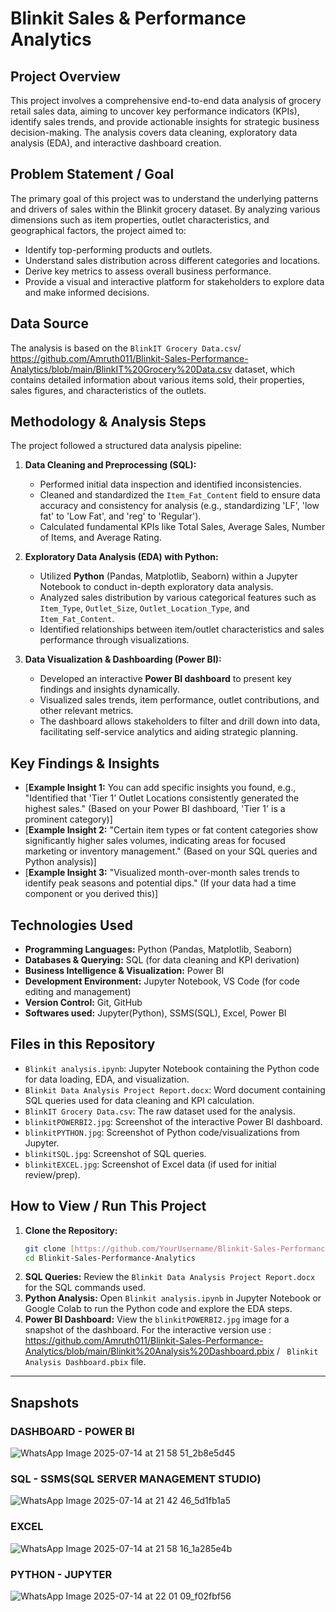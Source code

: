 # Blinkit Sales & Performance Analytics

## Project Overview
This project involves a comprehensive end-to-end data analysis of grocery retail sales data, aiming to uncover key performance indicators (KPIs), identify sales trends, and provide actionable insights for strategic business decision-making. The analysis covers data cleaning, exploratory data analysis (EDA), and interactive dashboard creation.

## Problem Statement / Goal
The primary goal of this project was to understand the underlying patterns and drivers of sales within the Blinkit grocery dataset. By analyzing various dimensions such as item properties, outlet characteristics, and geographical factors, the project aimed to:
* Identify top-performing products and outlets.
* Understand sales distribution across different categories and locations.
* Derive key metrics to assess overall business performance.
* Provide a visual and interactive platform for stakeholders to explore data and make informed decisions.

## Data Source
The analysis is based on the `BlinkIT Grocery Data.csv`/ https://github.com/Amruth011/Blinkit-Sales-Performance-Analytics/blob/main/BlinkIT%20Grocery%20Data.csv dataset, which contains detailed information about various items sold, their properties, sales figures, and characteristics of the outlets.

## Methodology & Analysis Steps

The project followed a structured data analysis pipeline:

1.  **Data Cleaning and Preprocessing (SQL):**
    * Performed initial data inspection and identified inconsistencies.
    * Cleaned and standardized the `Item_Fat_Content` field to ensure data accuracy and consistency for analysis (e.g., standardizing 'LF', 'low fat' to 'Low Fat', and 'reg' to 'Regular').
    * Calculated fundamental KPIs like Total Sales, Average Sales, Number of Items, and Average Rating.

2.  **Exploratory Data Analysis (EDA) with Python:**
    * Utilized **Python** (Pandas, Matplotlib, Seaborn) within a Jupyter Notebook to conduct in-depth exploratory data analysis.
    * Analyzed sales distribution by various categorical features such as `Item_Type`, `Outlet_Size`, `Outlet_Location_Type`, and `Item_Fat_Content`.
    * Identified relationships between item/outlet characteristics and sales performance through visualizations.

3.  **Data Visualization & Dashboarding (Power BI):**
    * Developed an interactive **Power BI dashboard** to present key findings and insights dynamically.
    * Visualized sales trends, item performance, outlet contributions, and other relevant metrics.
    * The dashboard allows stakeholders to filter and drill down into data, facilitating self-service analytics and aiding strategic planning.

## Key Findings & Insights
* [**Example Insight 1:** You can add specific insights you found, e.g., "Identified that 'Tier 1' Outlet Locations consistently generated the highest sales." (Based on your Power BI dashboard, 'Tier 1' is a prominent category)]
* [**Example Insight 2:** "Certain item types or fat content categories show significantly higher sales volumes, indicating areas for focused marketing or inventory management." (Based on your SQL queries and Python analysis)]
* [**Example Insight 3:** "Visualized month-over-month sales trends to identify peak seasons and potential dips." (If your data had a time component or you derived this)]

## Technologies Used
* **Programming Languages:** Python (Pandas, Matplotlib, Seaborn)
* **Databases & Querying:** SQL (for data cleaning and KPI derivation)
* **Business Intelligence & Visualization:** Power BI
* **Development Environment:** Jupyter Notebook, VS Code (for code editing and management)
* **Version Control:** Git, GitHub
* **Softwares used:** Jupyter(Python), SSMS(SQL), Excel, Power BI

## Files in this Repository
* `Blinkit analysis.ipynb`: Jupyter Notebook containing the Python code for data loading, EDA, and visualization.
* `Blinkit Data Analysis Project Report.docx`: Word document containing SQL queries used for data cleaning and KPI calculation.
* `BlinkIT Grocery Data.csv`: The raw dataset used for the analysis.
* `blinkitPOWERBI2.jpg`: Screenshot of the interactive Power BI dashboard.
* `blinkitPYTHON.jpg`: Screenshot of Python code/visualizations from Jupyter.
* `blinkitSQL.jpg`: Screenshot of SQL queries.
* `blinkitEXCEL.jpg`: Screenshot of Excel data (if used for initial review/prep).

## How to View / Run This Project
1.  **Clone the Repository:**
    ```bash
    git clone [https://github.com/YourUsername/Blinkit-Sales-Performance-Analytics.git](https://github.com/YourUsername/Blinkit-Sales-Performance-Analytics.git)
    cd Blinkit-Sales-Performance-Analytics
    ```
2.  **SQL Queries:** Review the `Blinkit Data Analysis Project Report.docx` for the SQL commands used.
3.  **Python Analysis:** Open `Blinkit analysis.ipynb` in Jupyter Notebook or Google Colab to run the Python code and explore the EDA steps.
4.  **Power BI Dashboard:** View the `blinkitPOWERBI2.jpg` image for a snapshot of the dashboard. For the interactive version use : https://github.com/Amruth011/Blinkit-Sales-Performance-Analytics/blob/main/Blinkit%20Analysis%20Dashboard.pbix / ` Blinkit Analysis Dashboard.pbix` file.

---
## Snapshots
### DASHBOARD - POWER BI
![WhatsApp Image 2025-07-14 at 21 58 51_2b8e5d45](https://github.com/user-attachments/assets/3801580e-6567-48e1-bd22-144538129f53)

### SQL - SSMS(SQL SERVER MANAGEMENT STUDIO)
![WhatsApp Image 2025-07-14 at 21 42 46_5d1fb1a5](https://github.com/user-attachments/assets/aa9e4298-55ef-45de-a92f-07482a438cf2)

### EXCEL
![WhatsApp Image 2025-07-14 at 21 58 16_1a285e4b](https://github.com/user-attachments/assets/2dfb70f8-95fe-48d3-a452-49f477a929e1)

### PYTHON - JUPYTER
![WhatsApp Image 2025-07-14 at 22 01 09_f02fbf56](https://github.com/user-attachments/assets/762c9ae3-cdde-46d0-a030-441b2c5aa9e8)
